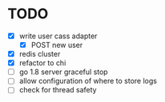 # TODO

- [x] write user cass adapter
  - [x] POST new user
- [x] redis cluster
- [x] refactor to chi
- [ ] go 1.8 server graceful stop
- [ ] allow configuration of where to store logs
- [ ] check for thread safety
